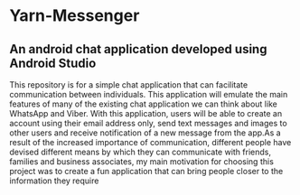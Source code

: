 # Yarn-Messenger
## An android chat application developed using Android Studio

This repository is for a simple chat application that can facilitate communication between individuals. This application will emulate the main features of many of the existing chat application we can think about like WhatsApp and Viber. With this application, users will be able to create an account using their email address only, send text messages and images to other users and receive notification of a new message from the app.As a result of the increased importance of communication, different people have devised different means by which they can communicate with friends, families and business associates, my main motivation for choosing this project was to create a fun application that can bring people closer to the information they require
